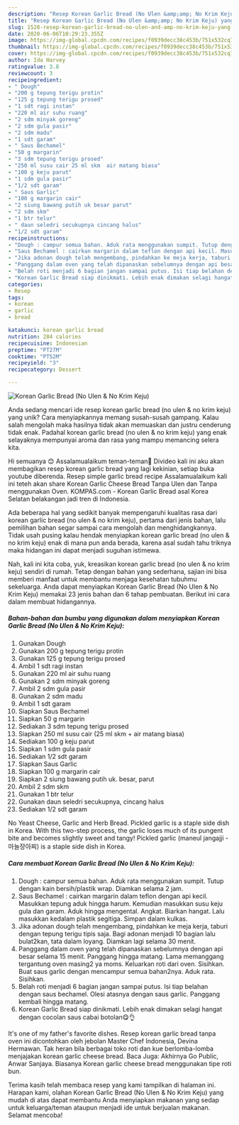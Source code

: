 ```yaml
---
description: "Resep Korean Garlic Bread (No Ulen &amp;amp; No Krim Keju) yang Lezat"
title: "Resep Korean Garlic Bread (No Ulen &amp;amp; No Krim Keju) yang Lezat"
slug: 1528-resep-korean-garlic-bread-no-ulen-and-amp-no-krim-keju-yang-lezat
date: 2020-06-06T10:29:23.355Z
image: https://img-global.cpcdn.com/recipes/f0939decc38c453b/751x532cq70/korean-garlic-bread-no-ulen-no-krim-keju-foto-resep-utama.jpg
thumbnail: https://img-global.cpcdn.com/recipes/f0939decc38c453b/751x532cq70/korean-garlic-bread-no-ulen-no-krim-keju-foto-resep-utama.jpg
cover: https://img-global.cpcdn.com/recipes/f0939decc38c453b/751x532cq70/korean-garlic-bread-no-ulen-no-krim-keju-foto-resep-utama.jpg
author: Ida Harvey
ratingvalue: 3.8
reviewcount: 3
recipeingredient:
- " Dough"
- "200 g tepung terigu protin"
- "125 g tepung terigu prosed"
- "1 sdt ragi instan"
- "220 ml air suhu ruang"
- "2 sdm minyak goreng"
- "2 sdm gula pasir"
- "2 sdm madu"
- "1 sdt garam"
- " Saus Bechamel"
- "50 g margarin"
- "3 sdm tepung terigu prosed"
- "250 ml susu cair 25 ml skm  air matang biasa"
- "100 g keju parut"
- "1 sdm gula pasir"
- "1/2 sdt garam"
- " Saus Garlic"
- "100 g margarin cair"
- "2 siung bawang putih uk besar parut"
- "2 sdm skm"
- "1 btr telur"
- " daun seledri secukupnya cincang halus"
- "1/2 sdt garam"
recipeinstructions:
- "Dough : campur semua bahan. Aduk rata menggunakan sumpit. Tutup dengan kain bersih/plastik wrap. Diamkan selama 2 jam."
- "Saus Bechamel : cairkan margarin dalam teflon dengan api kecil. Masukkan tepung aduk hingga harum. Kemudian masukkan susu keju gula dan garam. Aduk hingga mengental. Angkat. Biarkan hangat. Lalu masukkan kedalam plastik segitiga. Simpan dalam kulkas."
- "Jika adonan dough telah mengembang, pindahkan ke meja kerja, taburi dengan tepung terigu tipis saja. Bagi adonan menjadi 10 bagian lalu bulat2kan, tata dalam loyang. Diamkan lagi selama 30 menit."
- "Panggang dalam oven yang telah dipanaskan sebelumnya dengan api besar selama 15 menit. Panggang hingga matang. Lama memanggang tergantung oven masing2 ya moms. Keluarkan roti dari oven. Sisihkan. Buat saus garlic dengan mencampur semua bahan2nya. Aduk rata. Sisihkan."
- "Belah roti menjadi 6 bagian jangan sampai putus. Isi tiap belahan dengan saus bechamel. Olesi atasnya dengan saus garlic. Panggang kembali hingga matang."
- "Korean Garlic Bread siap dinikmati. Lebih enak dimakan selagi hangat dengan cocolan saus cabai botolan😋👌"
categories:
- Resep
tags:
- korean
- garlic
- bread

katakunci: korean garlic bread 
nutrition: 284 calories
recipecuisine: Indonesian
preptime: "PT27M"
cooktime: "PT52M"
recipeyield: "3"
recipecategory: Dessert

---
```



![Korean Garlic Bread (No Ulen &amp; No Krim Keju)](https://img-global.cpcdn.com/recipes/f0939decc38c453b/751x532cq70/korean-garlic-bread-no-ulen-no-krim-keju-foto-resep-utama.jpg)

Anda sedang mencari ide resep korean garlic bread (no ulen &amp; no krim keju) yang unik? Cara menyiapkannya memang susah-susah gampang. Kalau salah mengolah maka hasilnya tidak akan memuaskan dan justru cenderung tidak enak. Padahal korean garlic bread (no ulen &amp; no krim keju) yang enak selayaknya mempunyai aroma dan rasa yang mampu memancing selera kita.

Hi semuanya 😊 Assalamualaikum teman-teman🙏 Divideo kali ini aku akan membagikan resep korean garlic bread yang lagi kekinian, setiap buka youtube diberenda. Resep simple garlic bread recipe Assalamualaikum kali ini teteh akan share Korean Garlic Cheese Bread Tanpa Ulen dan Tanpa menggunakan Oven. KOMPAS.com - Korean Garlic Bread asal Korea Selatan belakangan jadi tren di Indonesia.

Ada beberapa hal yang sedikit banyak mempengaruhi kualitas rasa dari korean garlic bread (no ulen &amp; no krim keju), pertama dari jenis bahan, lalu pemilihan bahan segar sampai cara mengolah dan menghidangkannya. Tidak usah pusing kalau hendak menyiapkan korean garlic bread (no ulen &amp; no krim keju) enak di mana pun anda berada, karena asal sudah tahu triknya maka hidangan ini dapat menjadi suguhan istimewa.


Nah, kali ini kita coba, yuk, kreasikan korean garlic bread (no ulen &amp; no krim keju) sendiri di rumah. Tetap dengan bahan yang sederhana, sajian ini bisa memberi manfaat untuk membantu menjaga kesehatan tubuhmu sekeluarga. Anda dapat menyiapkan Korean Garlic Bread (No Ulen &amp; No Krim Keju) memakai 23 jenis bahan dan 6 tahap pembuatan. Berikut ini cara dalam membuat hidangannya.

<!--inarticleads1-->

##### Bahan-bahan dan bumbu yang digunakan dalam menyiapkan Korean Garlic Bread (No Ulen &amp; No Krim Keju):

1. Gunakan  Dough
1. Gunakan 200 g tepung terigu protin
1. Gunakan 125 g tepung terigu prosed
1. Ambil 1 sdt ragi instan
1. Gunakan 220 ml air suhu ruang
1. Gunakan 2 sdm minyak goreng
1. Ambil 2 sdm gula pasir
1. Gunakan 2 sdm madu
1. Ambil 1 sdt garam
1. Siapkan  Saus Bechamel
1. Siapkan 50 g margarin
1. Sediakan 3 sdm tepung terigu prosed
1. Siapkan 250 ml susu cair (25 ml skm + air matang biasa)
1. Sediakan 100 g keju parut
1. Siapkan 1 sdm gula pasir
1. Sediakan 1/2 sdt garam
1. Siapkan  Saus Garlic
1. Siapkan 100 g margarin cair
1. Siapkan 2 siung bawang putih uk. besar, parut
1. Ambil 2 sdm skm
1. Gunakan 1 btr telur
1. Gunakan  daun seledri secukupnya, cincang halus
1. Sediakan 1/2 sdt garam


No Yeast Cheese, Garlic and Herb Bread. Pickled garlic is a staple side dish in Korea. With this two-step process, the garlic loses much of its pungent bite and becomes slightly sweet and tangy! Pickled garlic (maneul jangajji - 마늘장아찌) is a staple side dish in Korea. 

<!--inarticleads2-->

##### Cara membuat Korean Garlic Bread (No Ulen &amp; No Krim Keju):

1. Dough : campur semua bahan. Aduk rata menggunakan sumpit. Tutup dengan kain bersih/plastik wrap. Diamkan selama 2 jam.
1. Saus Bechamel : cairkan margarin dalam teflon dengan api kecil. Masukkan tepung aduk hingga harum. Kemudian masukkan susu keju gula dan garam. Aduk hingga mengental. Angkat. Biarkan hangat. Lalu masukkan kedalam plastik segitiga. Simpan dalam kulkas.
1. Jika adonan dough telah mengembang, pindahkan ke meja kerja, taburi dengan tepung terigu tipis saja. Bagi adonan menjadi 10 bagian lalu bulat2kan, tata dalam loyang. Diamkan lagi selama 30 menit.
1. Panggang dalam oven yang telah dipanaskan sebelumnya dengan api besar selama 15 menit. Panggang hingga matang. Lama memanggang tergantung oven masing2 ya moms. Keluarkan roti dari oven. Sisihkan. Buat saus garlic dengan mencampur semua bahan2nya. Aduk rata. Sisihkan.
1. Belah roti menjadi 6 bagian jangan sampai putus. Isi tiap belahan dengan saus bechamel. Olesi atasnya dengan saus garlic. Panggang kembali hingga matang.
1. Korean Garlic Bread siap dinikmati. Lebih enak dimakan selagi hangat dengan cocolan saus cabai botolan😋👌


It&#39;s one of my father&#39;s favorite dishes. Resep korean garlic bread tanpa oven ini dicontohkan oleh jebolan Master Chef Indonesia, Devina Hermawan. Tak heran bila berbagai toko roti dan kue berlomba-lomba menjajakan korean garlic cheese bread. Baca Juga: Akhirnya Go Public, Anwar Sanjaya. Biasanya Korean garlic cheese bread menggunakan tipe roti bun. 

Terima kasih telah membaca resep yang kami tampilkan di halaman ini. Harapan kami, olahan Korean Garlic Bread (No Ulen &amp; No Krim Keju) yang mudah di atas dapat membantu Anda menyiapkan makanan yang sedap untuk keluarga/teman ataupun menjadi ide untuk berjualan makanan. Selamat mencoba!
